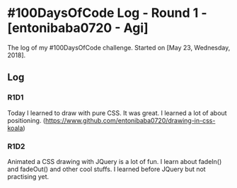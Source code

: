 # #100DaysOfCode Log - Round 1 - [entonibaba0720 - Agi]

The log of my #100DaysOfCode challenge. Started on [May 23, Wednesday, 2018].

## Log

### R1D1 
Today I learned to draw with pure CSS. It was great. I learned a lot of about positioning. (https://www.github.com/entonibaba0720/drawing-in-css-koala)

### R1D2
Animated a CSS drawing with JQuery is a lot of fun. I learn about fadeIn() and fadeOut() and other cool stuffs. I learned before JQuery but not practising yet.